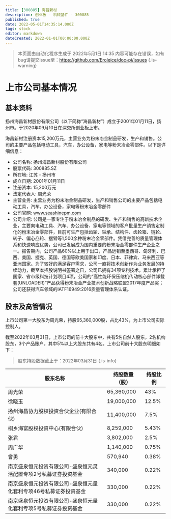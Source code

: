 ```yaml
---
title: [300885] 海昌新材
description: 创业板 - 机械基件 - 300885
published: true
date: 2022-05-01T14:35:14.000Z
tags: stock
editor: markdown
dateCreated: 2022-01-01T00:00:00.000Z
---
```


> 本页面由自动化程序生成于 2022年5月1日 14:35
> 内容可能存在错误，如有bug请提交issue至：https://github.com/Eroleice/doc-pi/issues
{.is-warning}

# 上市公司基本情况

## 基本资料

扬州海昌新材股份有限公司（以下简称“海昌新材”）成立于2001年01月11日，扬州市。于2020年09月10日在深交所创业板上市。

海昌新材注册资本15,200万元，主营业务为粉末冶金制品研发，生产和销售。公司的主要产品包括电动工具，汽车，办公设备，家电等粉末冶金零部件。以下是详细信息：

- 公司名称: 扬州海昌新材股份有限公司
- 股票代码: 300885.SZ
- 所在地: 江苏 - 扬州市
- 成立日期: 2001年01月11日
- 注册资本: 15,200万元
- 法定代表人: 周光荣
- 主营业务: 主营业务为粉末冶金制品研发，生产和销售公司的主要产品包括电动工具，汽车，办公设备，家电等粉末冶金零部件
- 公司官网: www.seashinepm.com
- 公司介绍: 公司是一家专注于粉末冶金制品的研发、生产和销售的高新技术企业，主要向电动工具、汽车、办公设备、家电等领域的客户批量生产销售定制化的粉末冶金零部件，目前可生产包括齿轮、轴承、结构件、齿轮箱、链轮、转子、偏心凸轮、摆臂等1,500余种粉末冶金零部件。凭借完善的质量管理体系和快速响应优势，公司已发展成为国内重要的粉末冶金零部件生产企业之一。报告期内，公司产品60%以上用于出口，产品远销至墨西哥、匈牙利、巴西、美国、捷克、英国、德国等欧美国家和印度、日本、菲律宾、马来西亚等亚洲国家。为了较好的满足客户需求，公司一直将技术创新作为业务发展的持续动力，截至本招股说明书签署之日，公司已拥有34项专利技术，累计承担了国家、省市级科技计划项目4项，公司的“高性能环保压缩机传动核心部件卸载套(UNLOADER)”产品获得粉末冶金产业技术创新战略联盟2017年度产品奖；公司还获得汽车领域的IATF16949:2016质量管理体系认证。


## 股东及高管情况

上市公司第一大股东为周光荣，持股65,360,000股，占比43%，为上市公司实际控制人。

截至2022年03月31日，上市公司的前十大股东中，共有5名自然人股东，2名机构股东，3个产品账户，其中5%以上大股东共有4名。上市公司前十大股东明细如下：

> 股东持股数据截止于：2022年03月31日
{.is-info}

| 股东名称 | 持股数量（股） | 持股比例 |
| --- | --- | --- |
| 周光荣 | 65,360,000 | 43% |
| 徐晓玉 | 19,000,000 | 12.5% |
| 扬州海昌协力股权投资合伙企业(有限合伙) | 11,400,000 | 7.5% |
| 桐乡海富股权投资中心(有限合伙) | 8,259,000 | 5.43% |
| 张君 | 3,802,000 | 2.5% |
| 周广华 | 1,140,000 | 0.75% |
| 曾勇 | 570,940 | 0.38% |
| 南京盛泉恒元投资有限公司-盛泉恒元灵活配置专项2号私募证券投资基金 | 340,000 | 0.22% |
| 南京盛泉恒元投资有限公司-盛泉恒元量化套利专项46号私募证券投资基金 | 330,000 | 0.22% |
| 南京盛泉恒元投资有限公司-盛泉恒元量化套利专项5号私募证券投资基金 | 330,000 | 0.22% |




